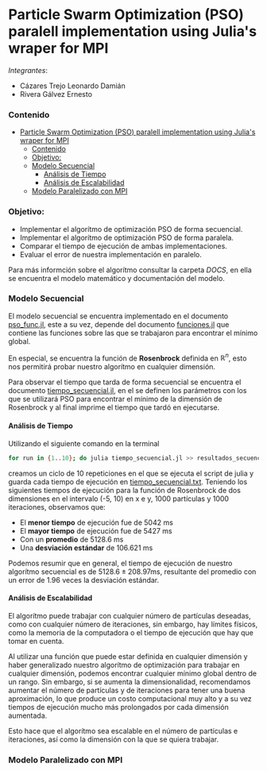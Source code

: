 # Particle Swarm Optimization (PSO) paralell implementation using Julia's wraper for MPI 
*Integrantes*:
  - Cázares Trejo Leonardo Damián
  - Rivera Gálvez Ernesto

### Contenido
- [Particle Swarm Optimization (PSO) paralell implementation using Julia's wraper for MPI](#particle-swarm-optimization-pso-paralell-implementation-using-julias-wraper-for-mpi)
    - [Contenido](#contenido)
    - [Objetivo:](#objetivo)
    - [Modelo Secuencial](#modelo-secuencial)
      - [Análisis de Tiempo](#análisis-de-tiempo)
      - [Análisis de Escalabilidad](#análisis-de-escalabilidad)
    - [Modelo Paralelizado con MPI](#modelo-paralelizado-con-mpi)


### Objetivo:
- Implementar el algorítmo de optimización PSO de forma secuencial.
- Implementar el algorítmo de optimización PSO de forma paralela.
- Comparar el tiempo de ejecución de ambas implementaciones.
- Evaluar el error de nuestra implementación en paralelo.

Para más informción sobre el algorítmo consultar la carpeta *DOCS*, en ella se encuentra el modelo matemático y documentación del modelo.

### Modelo Secuencial
El modelo secuencial se encuentra implementado en el documento [pso_func.jl](https://github.com/neto-riga/CC_2023-I_PSO/blob/main/pso_func.jl), este a su vez, depende del documento [funciones.jl](https://github.com/neto-riga/CC_2023-I_PSO/blob/main/funciones.jl) que contiene las funciones sobre las que se trabajaron para encontrar el mínimo global. 

En especial, se encuentra la función de **Rosenbrock** definida en $\mathbb{R}^n$, esto nos permitirá probar nuestro algorítmo en cualquier dimensión. 

Para observar el tiempo que tarda de forma secuencial se encuentra el documento [tiempo_secuencial.jl](https://github.com/neto-riga/CC_2023-I_PSO/blob/main/tiempo_secuencial.jl), en el se definen los parámetros con los que se utilizará PSO para encontrar el mínimo de la dimensión de Rosenbrock y al final imprime el tiempo que tardó en ejecutarse. 

#### Análisis de Tiempo
Utilizando el siguiente comando en la terminal
```bash
for run in {1..10}; do julia tiempo_secuencial.jl >> resultados_secuencial.txt; done;
```
creamos un ciclo de 10 repeticiones en el que se ejecuta el script de julia y guarda cada tiempo de ejecución en [tiempo_secuencial.txt](https://github.com/neto-riga/CC_2023-I_PSO/blob/main/tiempo_secuencial.jl). Teniendo los siguientes tiempos de ejecución para la función de Rosenbrock de dos dimensiones en el intervalo (-5, 10) en x e y, 1000 partículas y 1000 iteraciones, observamos que:
- El **menor tiempo** de ejecución fue de 5042 ms
- El **mayor tiempo** de ejecución fue de 5427 ms
- Con un **promedio** de 5128.6 ms
- Una **desviación estándar** de 106.621 ms
  
Podemos resumir que en general, el tiempo de ejecución de nuestro algorítmo secuencial es de $5128.6 \pm 208.97 \text{ms}$, resultante del promedio con un error de 1.96 veces la desviación estándar.

#### Análisis de Escalabilidad
El algorítmo puede trabajar con cualquier número de partículas deseadas, como con cualquier número de iteraciones, sin embargo, hay límites físicos, como la memoria de la computadora o el tiempo de ejecución que hay que tomar en cuenta.

Al utilizar una función que puede estar definida en cualquier dimensión y haber generalizado nuestro algorítmo de optimización para trabajar en cualquier dimensión, podemos encontrar cualquier mínimo global dentro de un rango. Sin embargo, si se aumenta la dimensionalidad, recomendamos aumentar el número de partículas y de iteraciones para tener una buena aproximación, lo que produce un costo computacional muy alto y a su vez tiempos de ejecución mucho más prolongados por cada dimensión aumentada.

Esto hace que el algorítmo sea escalable en el número de partículas e iteraciones, así como la dimensión con la que se quiera trabajar.

### Modelo Paralelizado con MPI
